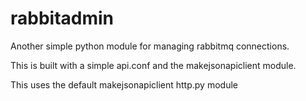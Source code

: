 # rabbitadmin
Another simple python module for managing rabbitmq connections.

This is built with a simple api.conf and the makejsonapiclient module.

This uses the default makejsonapiclient http.py module
